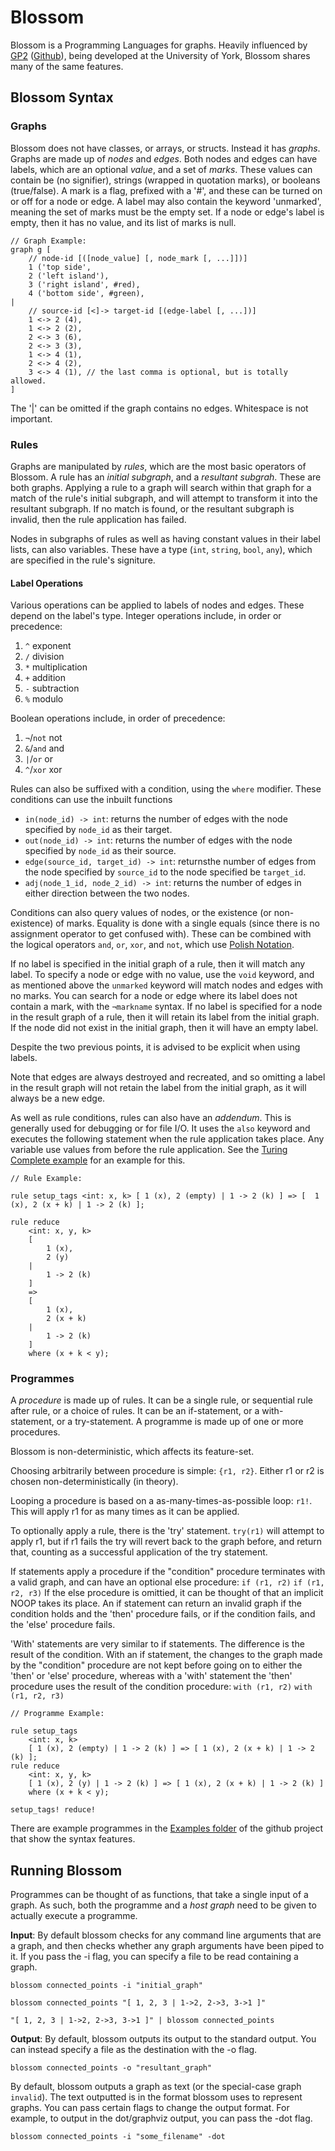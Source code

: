# Blossom

Blossom is a Programming Languages for graphs.
Heavily influenced by [GP2](https://www.cs.york.ac.uk/plasma/wiki/index.php?title=GP_(Graph_Programs)) ([Github](https://github.com/UoYCS-plasma/GP2)), 
being developed at the University of York, Blossom shares many of the same features.

## Blossom Syntax

### Graphs

Blossom does not have classes, or arrays, or structs. Instead it has *graphs*. Graphs are made up of *nodes* and *edges*.
Both nodes and edges can have labels, which are an optional *value*, and a set of *marks*.
These values can contain be (no signifier), strings (wrapped in quotation marks), or booleans (true/false).
A mark is a flag, prefixed with a '#', and these can be turned on or off for a node or edge.
A label may also contain the keyword 'unmarked', meaning the set of marks must be the empty set.
If a node or edge's label is empty, then it has no value, and its list of marks is null.

```blossom
// Graph Example:
graph g [
    // node-id [([node_value] [, node_mark [, ...]])]
    1 ('top side', 
    2 ('left island'),
    3 ('right island', #red),
    4 ('bottom side', #green),
|
    // source-id [<]-> target-id [(edge-label [, ...])]
    1 <-> 2 (4),
    1 <-> 2 (2),
    2 <-> 3 (6),
    2 <-> 3 (3),
    1 <-> 4 (1),
    2 <-> 4 (2),
    3 <-> 4 (1), // the last comma is optional, but is totally allowed.
]
```

The '|' can be omitted if the graph contains no edges. Whitespace is not important.

### Rules

Graphs are manipulated by *rules*, which are the most basic operators of Blossom. A rule has an *initial subgraph*, and a *resultant subgrah*. 
These are both graphs. Applying a rule to a graph will search within that graph for a match of the rule's initial subgraph, 
and will attempt to transform it into the resultant subgraph. If no match is found, or the resultant subgraph is invalid, then the rule application has failed.

Nodes in subgraphs of rules as well as having constant values in their label lists, can also variables. 
These have a type (`int`, `string`, `bool`, `any`), which are specified in the rule's signiture. 

#### Label Operations

Various operations can be applied to labels of nodes and edges. These depend on the label's type.
Integer operations include, in order or precedence:

 1. `^` exponent
 2. `/` division
 3. `*` multiplication
 4. `+` addition
 5. `-` subtraction
 6. `%` modulo

Boolean operations include, in order of precedence:

 1. `¬`/`not` not
 2. `&`/`and` and
 3. `|`/`or`  or
 4. `^`/`xor` xor

<!-- 
String functions include:

 sub(string text, int from [, int to]) -> string


-->

Rules can also be suffixed with a condition, using the `where` modifier. These conditions can use the inbuilt functions 

  * `in(node_id) -> int`: returns the number of edges with the node specified by `node_id` as their target.
  * `out(node_id) -> int`: returns the number of edges with the node specified by `node_id` as their source.
  * `edge(source_id, target_id) -> int`: returnsthe number of edges from the node specified by `source_id` to the node specified be `target_id`.
  * `adj(node_1_id, node_2_id) -> int`: returns the number of edges in either direction between the two nodes.

Conditions can also query values of nodes, or the existence (or non-existence) of marks.
Equality is done with a single equals (since there is no assignment operator to get confused with).
These can be combined with the logical operators `and`, `or`, `xor`, and `not`, which use [Polish Notation](https://en.wikipedia.org/wiki/Polish_notation).

If no label is specified in the initial graph of a rule, then it will match any label. To specify a node or edge with no value, use the `void` keyword, 
and as mentioned above the `unmarked` keyword will match nodes and edges with no marks. You can search for a node or edge where its label does not contain a mark, with the `¬markname` syntax.
If no label is specified for a node in the result graph of a rule, then it will retain its label from the initial graph. 
If the node did not exist in the initial graph, then it will have an empty label.

Despite the two previous points, it is advised to be explicit when using labels. 

Note that edges are always destroyed and recreated, and so omitting a label in the result graph will not retain the label from the initial graph, as it will always be a new edge.

As well as rule conditions, rules can also have an *addendum*. This is generally used for debugging or for file I/O. It uses the `also` keyword and executes the following statement when the rule application takes place. Any variable use values from before the rule application. See the [Turing Complete example](https://github.com/IMP1/blossom/tree/master/examples/turing_complete.blsm) for an example for this.

```blossom
// Rule Example:

rule setup_tags <int: x, k> [ 1 (x), 2 (empty) | 1 -> 2 (k) ] => [  1 (x), 2 (x + k) | 1 -> 2 (k) ];

rule reduce 
    <int: x, y, k> 
    [ 
        1 (x), 
        2 (y) 
    | 
        1 -> 2 (k) 
    ]
    =>
    [ 
        1 (x), 
        2 (x + k) 
    | 
        1 -> 2 (k) 
    ] 
    where (x + k < y);
```

### Programmes

A *procedure* is made up of rules. It can be a single rule, or sequential rule after rule, or a choice of rules. 
It can be an if-statement, or a with-statement, or a try-statement. A programme is made up of one or more procedures.

Blossom is non-deterministic, which affects its feature-set.

Choosing arbitrarily between procedure is simple: `{r1, r2}`. Either r1 or r2 is chosen non-deterministically (in theory). 

Looping a procedure is based on a as-many-times-as-possible loop: `r1!`. This will apply r1 for as many times as it can be applied.

To optionally apply a rule, there is the 'try' statement. `try(r1)` will attempt to apply r1, but if r1 fails the try will revert back to the graph before, 
and return that, counting as a successful application of the try statement.

If statements apply a procedure if the "condition" procedure terminates with a valid graph, and can have an optional else procedure: `if (r1, r2)` `if (r1, r2, r3)`
If the else procedure is omittied, it can be thought of that an implicit NOOP takes its place.
An if statement can return an invalid graph if the condition holds and the 'then' procedure fails, or if the condition fails, and the 'else' procedure fails.

'With' statements are very similar to if statements. The difference is the result of the condition. 
With an if statement, the changes to the graph made by the "condition" procedure are not kept before going on to either the 'then' or 'else' procedure, 
whereas with a 'with' statement the 'then' procedure uses the result of the condition procedure: `with (r1, r2)` `with (r1, r2, r3)`

```blossom
// Programme Example:

rule setup_tags
    <int: x, k>
    [ 1 (x), 2 (empty) | 1 -> 2 (k) ] => [ 1 (x), 2 (x + k) | 1 -> 2 (k) ];
rule reduce
    <int: x, y, k>
    [ 1 (x), 2 (y) | 1 -> 2 (k) ] => [ 1 (x), 2 (x + k) | 1 -> 2 (k) ]
    where (x + k < y);

setup_tags! reduce!
```

There are example programmes in the [Examples folder](https://github.com/IMP1/blossom/tree/master/examples) of the github project that show the syntax features.

## Running Blossom

Programmes can be thought of as functions, that take a single input of a graph. As such, both the programme and a *host graph* need to be given to actually execute a programme.

**Input**:
By default blossom checks for any command line arguments that are a graph, and then checks whether any graph arguments have been piped to it. If you pass the -i flag, you can specify a file to be read containing a graph.

`blossom connected_points -i "initial_graph"`

`blossom connected_points "[ 1, 2, 3 | 1->2, 2->3, 3->1 ]"`

`"[ 1, 2, 3 | 1->2, 2->3, 3->1 ]" | blossom connected_points`

**Output**:
By default, blossom outputs its output to the standard output. You can instead specify a file as the destination with the -o flag.

`blossom connected_points -o "resultant_graph"`

By default, blossom outputs a graph as text (or the special-case graph `invalid`). The text outputted is in the format blossom uses to represent graphs. You can pass certain flags to change the output format. For example, to output in the dot/graphviz output, you can pass the -dot flag.

`blossom connected_points -i "some_filename" -dot`